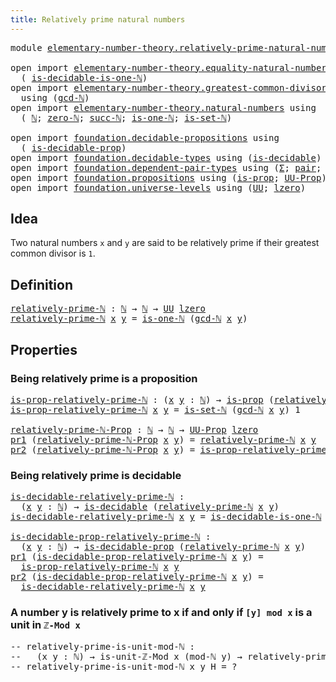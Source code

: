 ```yaml
---
title: Relatively prime natural numbers
---
```


<pre class="Agda"><a id="58" class="Keyword">module</a> <a id="65" href="elementary-number-theory.relatively-prime-natural-numbers.html" class="Module">elementary-number-theory.relatively-prime-natural-numbers</a> <a id="123" class="Keyword">where</a>

<a id="130" class="Keyword">open</a> <a id="135" class="Keyword">import</a> <a id="142" href="elementary-number-theory.equality-natural-numbers.html" class="Module">elementary-number-theory.equality-natural-numbers</a> <a id="192" class="Keyword">using</a>
  <a id="200" class="Symbol">(</a> <a id="202" href="elementary-number-theory.equality-natural-numbers.html#2531" class="Function">is-decidable-is-one-ℕ</a><a id="223" class="Symbol">)</a>
<a id="225" class="Keyword">open</a> <a id="230" class="Keyword">import</a> <a id="237" href="elementary-number-theory.greatest-common-divisor-natural-numbers.html" class="Module">elementary-number-theory.greatest-common-divisor-natural-numbers</a>
  <a id="304" class="Keyword">using</a> <a id="310" class="Symbol">(</a><a id="311" href="elementary-number-theory.greatest-common-divisor-natural-numbers.html#5623" class="Function">gcd-ℕ</a><a id="316" class="Symbol">)</a>
<a id="318" class="Keyword">open</a> <a id="323" class="Keyword">import</a> <a id="330" href="elementary-number-theory.natural-numbers.html" class="Module">elementary-number-theory.natural-numbers</a> <a id="371" class="Keyword">using</a>
  <a id="379" class="Symbol">(</a> <a id="381" href="elementary-number-theory.natural-numbers.html#1548" class="Datatype">ℕ</a><a id="382" class="Symbol">;</a> <a id="384" href="elementary-number-theory.natural-numbers.html#1569" class="InductiveConstructor">zero-ℕ</a><a id="390" class="Symbol">;</a> <a id="392" href="elementary-number-theory.natural-numbers.html#1582" class="InductiveConstructor">succ-ℕ</a><a id="398" class="Symbol">;</a> <a id="400" href="elementary-number-theory.natural-numbers.html#2091" class="Function">is-one-ℕ</a><a id="408" class="Symbol">;</a> <a id="410" href="elementary-number-theory.natural-numbers.html#4389" class="Function">is-set-ℕ</a><a id="418" class="Symbol">)</a>

<a id="421" class="Keyword">open</a> <a id="426" class="Keyword">import</a> <a id="433" href="foundation.decidable-propositions.html" class="Module">foundation.decidable-propositions</a> <a id="467" class="Keyword">using</a>
  <a id="475" class="Symbol">(</a> <a id="477" href="foundation-core.decidable-propositions.html#550" class="Function">is-decidable-prop</a><a id="494" class="Symbol">)</a>
<a id="496" class="Keyword">open</a> <a id="501" class="Keyword">import</a> <a id="508" href="foundation.decidable-types.html" class="Module">foundation.decidable-types</a> <a id="535" class="Keyword">using</a> <a id="541" class="Symbol">(</a><a id="542" href="foundation.decidable-types.html#1915" class="Function">is-decidable</a><a id="554" class="Symbol">)</a>
<a id="556" class="Keyword">open</a> <a id="561" class="Keyword">import</a> <a id="568" href="foundation.dependent-pair-types.html" class="Module">foundation.dependent-pair-types</a> <a id="600" class="Keyword">using</a> <a id="606" class="Symbol">(</a><a id="607" href="foundation-core.dependent-pair-types.html#515" class="Record">Σ</a><a id="608" class="Symbol">;</a> <a id="610" href="foundation-core.dependent-pair-types.html#588" class="InductiveConstructor">pair</a><a id="614" class="Symbol">;</a> <a id="616" href="foundation-core.dependent-pair-types.html#605" class="Field">pr1</a><a id="619" class="Symbol">;</a> <a id="621" href="foundation-core.dependent-pair-types.html#617" class="Field">pr2</a><a id="624" class="Symbol">)</a>
<a id="626" class="Keyword">open</a> <a id="631" class="Keyword">import</a> <a id="638" href="foundation.propositions.html" class="Module">foundation.propositions</a> <a id="662" class="Keyword">using</a> <a id="668" class="Symbol">(</a><a id="669" href="foundation-core.propositions.html#1309" class="Function">is-prop</a><a id="676" class="Symbol">;</a> <a id="678" href="foundation-core.propositions.html#1393" class="Function">UU-Prop</a><a id="685" class="Symbol">)</a>
<a id="687" class="Keyword">open</a> <a id="692" class="Keyword">import</a> <a id="699" href="foundation.universe-levels.html" class="Module">foundation.universe-levels</a> <a id="726" class="Keyword">using</a> <a id="732" class="Symbol">(</a><a id="733" href="foundation-core.universe-levels.html#235" class="Primitive">UU</a><a id="735" class="Symbol">;</a> <a id="737" href="Agda.Primitive.html#764" class="Primitive">lzero</a><a id="742" class="Symbol">)</a>
</pre>
## Idea

Two natural numbers `x` and `y` are said to be relatively prime if their greatest common divisor is `1`.

## Definition

<pre class="Agda"><a id="relatively-prime-ℕ"></a><a id="887" href="elementary-number-theory.relatively-prime-natural-numbers.html#887" class="Function">relatively-prime-ℕ</a> <a id="906" class="Symbol">:</a> <a id="908" href="elementary-number-theory.natural-numbers.html#1548" class="Datatype">ℕ</a> <a id="910" class="Symbol">→</a> <a id="912" href="elementary-number-theory.natural-numbers.html#1548" class="Datatype">ℕ</a> <a id="914" class="Symbol">→</a> <a id="916" href="foundation-core.universe-levels.html#235" class="Primitive">UU</a> <a id="919" href="Agda.Primitive.html#764" class="Primitive">lzero</a>
<a id="925" href="elementary-number-theory.relatively-prime-natural-numbers.html#887" class="Function">relatively-prime-ℕ</a> <a id="944" href="elementary-number-theory.relatively-prime-natural-numbers.html#944" class="Bound">x</a> <a id="946" href="elementary-number-theory.relatively-prime-natural-numbers.html#946" class="Bound">y</a> <a id="948" class="Symbol">=</a> <a id="950" href="elementary-number-theory.natural-numbers.html#2091" class="Function">is-one-ℕ</a> <a id="959" class="Symbol">(</a><a id="960" href="elementary-number-theory.greatest-common-divisor-natural-numbers.html#5623" class="Function">gcd-ℕ</a> <a id="966" href="elementary-number-theory.relatively-prime-natural-numbers.html#944" class="Bound">x</a> <a id="968" href="elementary-number-theory.relatively-prime-natural-numbers.html#946" class="Bound">y</a><a id="969" class="Symbol">)</a>
</pre>
## Properties

### Being relatively prime is a proposition

<pre class="Agda"><a id="is-prop-relatively-prime-ℕ"></a><a id="1044" href="elementary-number-theory.relatively-prime-natural-numbers.html#1044" class="Function">is-prop-relatively-prime-ℕ</a> <a id="1071" class="Symbol">:</a> <a id="1073" class="Symbol">(</a><a id="1074" href="elementary-number-theory.relatively-prime-natural-numbers.html#1074" class="Bound">x</a> <a id="1076" href="elementary-number-theory.relatively-prime-natural-numbers.html#1076" class="Bound">y</a> <a id="1078" class="Symbol">:</a> <a id="1080" href="elementary-number-theory.natural-numbers.html#1548" class="Datatype">ℕ</a><a id="1081" class="Symbol">)</a> <a id="1083" class="Symbol">→</a> <a id="1085" href="foundation-core.propositions.html#1309" class="Function">is-prop</a> <a id="1093" class="Symbol">(</a><a id="1094" href="elementary-number-theory.relatively-prime-natural-numbers.html#887" class="Function">relatively-prime-ℕ</a> <a id="1113" href="elementary-number-theory.relatively-prime-natural-numbers.html#1074" class="Bound">x</a> <a id="1115" href="elementary-number-theory.relatively-prime-natural-numbers.html#1076" class="Bound">y</a><a id="1116" class="Symbol">)</a>
<a id="1118" href="elementary-number-theory.relatively-prime-natural-numbers.html#1044" class="Function">is-prop-relatively-prime-ℕ</a> <a id="1145" href="elementary-number-theory.relatively-prime-natural-numbers.html#1145" class="Bound">x</a> <a id="1147" href="elementary-number-theory.relatively-prime-natural-numbers.html#1147" class="Bound">y</a> <a id="1149" class="Symbol">=</a> <a id="1151" href="elementary-number-theory.natural-numbers.html#4389" class="Function">is-set-ℕ</a> <a id="1160" class="Symbol">(</a><a id="1161" href="elementary-number-theory.greatest-common-divisor-natural-numbers.html#5623" class="Function">gcd-ℕ</a> <a id="1167" href="elementary-number-theory.relatively-prime-natural-numbers.html#1145" class="Bound">x</a> <a id="1169" href="elementary-number-theory.relatively-prime-natural-numbers.html#1147" class="Bound">y</a><a id="1170" class="Symbol">)</a> <a id="1172" class="Number">1</a>

<a id="relatively-prime-ℕ-Prop"></a><a id="1175" href="elementary-number-theory.relatively-prime-natural-numbers.html#1175" class="Function">relatively-prime-ℕ-Prop</a> <a id="1199" class="Symbol">:</a> <a id="1201" href="elementary-number-theory.natural-numbers.html#1548" class="Datatype">ℕ</a> <a id="1203" class="Symbol">→</a> <a id="1205" href="elementary-number-theory.natural-numbers.html#1548" class="Datatype">ℕ</a> <a id="1207" class="Symbol">→</a> <a id="1209" href="foundation-core.propositions.html#1393" class="Function">UU-Prop</a> <a id="1217" href="Agda.Primitive.html#764" class="Primitive">lzero</a>
<a id="1223" href="foundation-core.dependent-pair-types.html#605" class="Field">pr1</a> <a id="1227" class="Symbol">(</a><a id="1228" href="elementary-number-theory.relatively-prime-natural-numbers.html#1175" class="Function">relatively-prime-ℕ-Prop</a> <a id="1252" href="elementary-number-theory.relatively-prime-natural-numbers.html#1252" class="Bound">x</a> <a id="1254" href="elementary-number-theory.relatively-prime-natural-numbers.html#1254" class="Bound">y</a><a id="1255" class="Symbol">)</a> <a id="1257" class="Symbol">=</a> <a id="1259" href="elementary-number-theory.relatively-prime-natural-numbers.html#887" class="Function">relatively-prime-ℕ</a> <a id="1278" href="elementary-number-theory.relatively-prime-natural-numbers.html#1252" class="Bound">x</a> <a id="1280" href="elementary-number-theory.relatively-prime-natural-numbers.html#1254" class="Bound">y</a>
<a id="1282" href="foundation-core.dependent-pair-types.html#617" class="Field">pr2</a> <a id="1286" class="Symbol">(</a><a id="1287" href="elementary-number-theory.relatively-prime-natural-numbers.html#1175" class="Function">relatively-prime-ℕ-Prop</a> <a id="1311" href="elementary-number-theory.relatively-prime-natural-numbers.html#1311" class="Bound">x</a> <a id="1313" href="elementary-number-theory.relatively-prime-natural-numbers.html#1313" class="Bound">y</a><a id="1314" class="Symbol">)</a> <a id="1316" class="Symbol">=</a> <a id="1318" href="elementary-number-theory.relatively-prime-natural-numbers.html#1044" class="Function">is-prop-relatively-prime-ℕ</a> <a id="1345" href="elementary-number-theory.relatively-prime-natural-numbers.html#1311" class="Bound">x</a> <a id="1347" href="elementary-number-theory.relatively-prime-natural-numbers.html#1313" class="Bound">y</a>
</pre>
### Being relatively prime is decidable

<pre class="Agda"><a id="is-decidable-relatively-prime-ℕ"></a><a id="1403" href="elementary-number-theory.relatively-prime-natural-numbers.html#1403" class="Function">is-decidable-relatively-prime-ℕ</a> <a id="1435" class="Symbol">:</a>
  <a id="1439" class="Symbol">(</a><a id="1440" href="elementary-number-theory.relatively-prime-natural-numbers.html#1440" class="Bound">x</a> <a id="1442" href="elementary-number-theory.relatively-prime-natural-numbers.html#1442" class="Bound">y</a> <a id="1444" class="Symbol">:</a> <a id="1446" href="elementary-number-theory.natural-numbers.html#1548" class="Datatype">ℕ</a><a id="1447" class="Symbol">)</a> <a id="1449" class="Symbol">→</a> <a id="1451" href="foundation.decidable-types.html#1915" class="Function">is-decidable</a> <a id="1464" class="Symbol">(</a><a id="1465" href="elementary-number-theory.relatively-prime-natural-numbers.html#887" class="Function">relatively-prime-ℕ</a> <a id="1484" href="elementary-number-theory.relatively-prime-natural-numbers.html#1440" class="Bound">x</a> <a id="1486" href="elementary-number-theory.relatively-prime-natural-numbers.html#1442" class="Bound">y</a><a id="1487" class="Symbol">)</a>
<a id="1489" href="elementary-number-theory.relatively-prime-natural-numbers.html#1403" class="Function">is-decidable-relatively-prime-ℕ</a> <a id="1521" href="elementary-number-theory.relatively-prime-natural-numbers.html#1521" class="Bound">x</a> <a id="1523" href="elementary-number-theory.relatively-prime-natural-numbers.html#1523" class="Bound">y</a> <a id="1525" class="Symbol">=</a> <a id="1527" href="elementary-number-theory.equality-natural-numbers.html#2531" class="Function">is-decidable-is-one-ℕ</a> <a id="1549" class="Symbol">(</a><a id="1550" href="elementary-number-theory.greatest-common-divisor-natural-numbers.html#5623" class="Function">gcd-ℕ</a> <a id="1556" href="elementary-number-theory.relatively-prime-natural-numbers.html#1521" class="Bound">x</a> <a id="1558" href="elementary-number-theory.relatively-prime-natural-numbers.html#1523" class="Bound">y</a><a id="1559" class="Symbol">)</a>

<a id="is-decidable-prop-relatively-prime-ℕ"></a><a id="1562" href="elementary-number-theory.relatively-prime-natural-numbers.html#1562" class="Function">is-decidable-prop-relatively-prime-ℕ</a> <a id="1599" class="Symbol">:</a>
  <a id="1603" class="Symbol">(</a><a id="1604" href="elementary-number-theory.relatively-prime-natural-numbers.html#1604" class="Bound">x</a> <a id="1606" href="elementary-number-theory.relatively-prime-natural-numbers.html#1606" class="Bound">y</a> <a id="1608" class="Symbol">:</a> <a id="1610" href="elementary-number-theory.natural-numbers.html#1548" class="Datatype">ℕ</a><a id="1611" class="Symbol">)</a> <a id="1613" class="Symbol">→</a> <a id="1615" href="foundation-core.decidable-propositions.html#550" class="Function">is-decidable-prop</a> <a id="1633" class="Symbol">(</a><a id="1634" href="elementary-number-theory.relatively-prime-natural-numbers.html#887" class="Function">relatively-prime-ℕ</a> <a id="1653" href="elementary-number-theory.relatively-prime-natural-numbers.html#1604" class="Bound">x</a> <a id="1655" href="elementary-number-theory.relatively-prime-natural-numbers.html#1606" class="Bound">y</a><a id="1656" class="Symbol">)</a>
<a id="1658" href="foundation-core.dependent-pair-types.html#605" class="Field">pr1</a> <a id="1662" class="Symbol">(</a><a id="1663" href="elementary-number-theory.relatively-prime-natural-numbers.html#1562" class="Function">is-decidable-prop-relatively-prime-ℕ</a> <a id="1700" href="elementary-number-theory.relatively-prime-natural-numbers.html#1700" class="Bound">x</a> <a id="1702" href="elementary-number-theory.relatively-prime-natural-numbers.html#1702" class="Bound">y</a><a id="1703" class="Symbol">)</a> <a id="1705" class="Symbol">=</a>
  <a id="1709" href="elementary-number-theory.relatively-prime-natural-numbers.html#1044" class="Function">is-prop-relatively-prime-ℕ</a> <a id="1736" href="elementary-number-theory.relatively-prime-natural-numbers.html#1700" class="Bound">x</a> <a id="1738" href="elementary-number-theory.relatively-prime-natural-numbers.html#1702" class="Bound">y</a>
<a id="1740" href="foundation-core.dependent-pair-types.html#617" class="Field">pr2</a> <a id="1744" class="Symbol">(</a><a id="1745" href="elementary-number-theory.relatively-prime-natural-numbers.html#1562" class="Function">is-decidable-prop-relatively-prime-ℕ</a> <a id="1782" href="elementary-number-theory.relatively-prime-natural-numbers.html#1782" class="Bound">x</a> <a id="1784" href="elementary-number-theory.relatively-prime-natural-numbers.html#1784" class="Bound">y</a><a id="1785" class="Symbol">)</a> <a id="1787" class="Symbol">=</a>
  <a id="1791" href="elementary-number-theory.relatively-prime-natural-numbers.html#1403" class="Function">is-decidable-relatively-prime-ℕ</a> <a id="1823" href="elementary-number-theory.relatively-prime-natural-numbers.html#1782" class="Bound">x</a> <a id="1825" href="elementary-number-theory.relatively-prime-natural-numbers.html#1784" class="Bound">y</a>
</pre>
### A number y is relatively prime to x if and only if `[y] mod x` is a unit in `ℤ-Mod x`

<pre class="Agda"><a id="1931" class="Comment">-- relatively-prime-is-unit-mod-ℕ :</a>
<a id="1967" class="Comment">--   (x y : ℕ) → is-unit-ℤ-Mod x (mod-ℕ y) → relatively-prime-ℕ x y</a>
<a id="2035" class="Comment">-- relatively-prime-is-unit-mod-ℕ x y H = ?</a>
</pre>